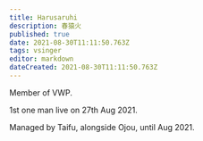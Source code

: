 ```yaml
---
title: Harusaruhi
description: 春猿火
published: true
date: 2021-08-30T11:11:50.763Z
tags: vsinger
editor: markdown
dateCreated: 2021-08-30T11:11:50.763Z
---
```


Member of VWP.

1st one man live on 27th Aug 2021.

Managed by Taifu, alongside Ojou, until Aug 2021.